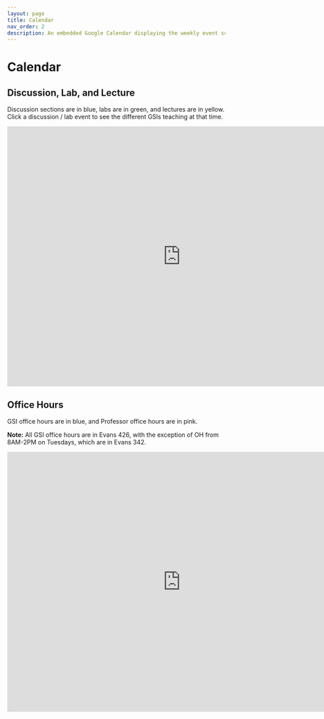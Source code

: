 ```yaml
---
layout: page
title: Calendar
nav_order: 2
description: An embedded Google Calendar displaying the weekly event schedule.
---
```


# Calendar

<!-- <div id="fullcalendar"></div>

<!-- <link rel="stylesheet" property="stylesheet" href="https://unpkg.com/@fullcalendar/core/main.css">
<link rel="stylesheet" property="stylesheet" href="https://unpkg.com/@fullcalendar/timegrid/main.css"> -->
<!-- <script src="https://unpkg.com/@fullcalendar/core/main.min.js"></script>
<script src="https://unpkg.com/@fullcalendar/daygrid/main.min.js"></script>
<script src="https://unpkg.com/@fullcalendar/timegrid/main.min.js"></script>
<script src="https://unpkg.com/@fullcalendar/google-calendar/main.min.js"></script> -->

<style>
.fc table {
  margin-bottom: 0;
}
</style>
<!-- <script>
document.addEventListener('DOMContentLoaded', function() {
  new FullCalendar.Calendar(document.getElementById('fullcalendar'), {
    plugins: ['dayGrid', 'timeGrid', 'googleCalendar'],
    header: {
      left: 'title',
      right: 'today prev,next',
    },
    nowIndicator: true,
    height: 'auto',
    minTime: '09:00:00',
    maxTime: '21:00:00',
    allDaySlot: false,
    slotEventOverlap: false,
    defaultView: 'timeGridWeek',
    // THIS KEY WON'T WORK IN PRODUCTION!!!
    // To make your own Google API key, follow the directions here:
    // http://fullcalendar.io/docs/google_calendar/
    googleCalendarApiKey: 'AIzaSyDRIz3tmchcYjyh1o4VTLj1Y4ciIJDEyjg',
    // US Holidays
    eventSources: [
      {
        googleCalendarId: 'berkeley.edu_in9qvsg9rsv5r35la4oufrq2tk@group.calendar.google.com',
        className: 'data 100',
      },
    ],
  }).render();
});
</script>

 
<script src="../assets/js/calendar.js"></script>
<script src="../assets/js/gcal.js"></script> -->

## Discussion, Lab, and Lecture

Discussion sections are in blue, labs are in green, and lectures are in yellow. Click a discussion / lab event to see the different GSIs teaching at that time.

<iframe src="https://calendar.google.com/calendar/b/1/embed?height=600&amp;wkst=1&amp;bgcolor=%23ffffff&amp;ctz=America%2FLos_Angeles&amp;src=YmVya2VsZXkuZWR1X2luOXF2c2c5cnN2NXIzNWxhNG91ZnJxMnRrQGdyb3VwLmNhbGVuZGFyLmdvb2dsZS5jb20&amp;src=YmVya2VsZXkuZWR1XzcwODN1a205M2ZsbTl0ZWVobnBkZnFwcmFrQGdyb3VwLmNhbGVuZGFyLmdvb2dsZS5jb20&amp;src=YmVya2VsZXkuZWR1X3FzMzRwbWJhb3F1OHE0MGNpa2NjNjg4aWRjQGdyb3VwLmNhbGVuZGFyLmdvb2dsZS5jb20&amp;color=%233F51B5&amp;color=%23009688&amp;color=%23E4C441&amp;showTitle=0&amp;mode=WEEK" style="border-width:0" width="800" height="600" frameborder="0" scrolling="no"></iframe>


<br>

## Office Hours

GSI office hours are in blue, and Professor office hours are in pink.

**Note:** All GSI office hours are in Evans 426, with the exception of OH from 8AM-2PM on Tuesdays, which are in Evans 342.

<iframe src="https://calendar.google.com/calendar/b/1/embed?height=600&amp;wkst=1&amp;bgcolor=%23ffffff&amp;ctz=America%2FLos_Angeles&amp;src=YmVya2VsZXkuZWR1XzFsc3R0NmFkZHNubGVtbWZpc240MHBidWxnQGdyb3VwLmNhbGVuZGFyLmdvb2dsZS5jb20&amp;src=YmVya2VsZXkuZWR1X3Y3cThpaXBwcjcydHZtaTkwZTV1MnI3ZTBjQGdyb3VwLmNhbGVuZGFyLmdvb2dsZS5jb20&amp;color=%234285F4&amp;color=%23D81B60&amp;mode=WEEK&amp;title=Office%20Hours%20%E2%80%93%20Data%20100%2C%20Fall%202019&amp;showTitle=0" style="border-width:0" width="800" height="600" frameborder="0" scrolling="no"></iframe>
